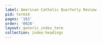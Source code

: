 ```yaml
---
label: American Catholic Quarterly Review
pid: term14
pages: '163'
order: '0028'
layout: generic_index_term
collection: index-headings
---
```


